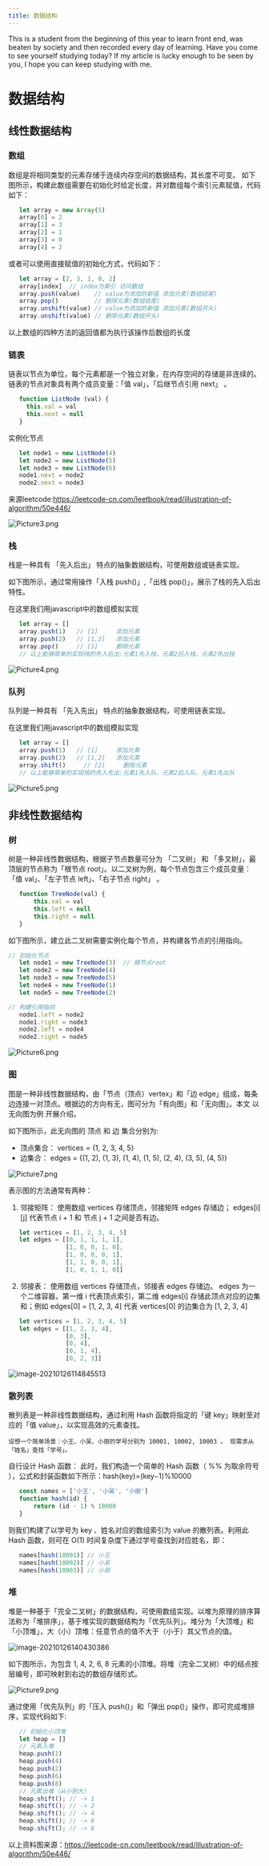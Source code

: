 ```yaml
---
title: 数据结构
---
```


This is a student from the beginning of this year to learn front end, was beaten by society and then recorded every day of learning. Have you come to see yourself studying today? If my article is lucky enough to be seen by you, I hope you can keep studying with me.


# 数据结构

## 线性数据结构

### 数组

数组是将相同类型的元素存储于连续内存空间的数据结构，其长度不可变。
如下图所示，构建此数组需要在初始化时给定长度，并对数组每个索引元素赋值，代码如下：
```javascript
   let array = new Array(5)
   array[0] = 2
   array[1] = 3
   array[2] = 1
   array[3] = 0
   array[4] = 2
```
或者可以使用直接赋值的初始化方式，代码如下：
```javascript
   let array = [2, 3, 1, 0, 2]
   array[index]  // index为索引 访问数组
   array.push(value)    // value为添加的新值 添加元素(数组结尾)
   array.pop()          // 删除元素(数组结尾)
   array.unshift(value) // value为添加的新值 添加元素(数组开头)
   array.unshift(value) // 删除元素(数组开头)
```
以上数组的四种方法的返回值都为执行该操作后数组的长度

### 链表

链表以节点为单位，每个元素都是一个独立对象，在内存空间的存储是非连续的。链表的节点对象具有两个成员变量：「值 val」，「后继节点引用 next」 。

```javascript
   function ListNode (val) {
     this.val = val
     this.next = null
   }
```

实例化节点
```javascript
   let node1 = new ListNode(4)
   let node2 = new ListNode(5)
   let node3 = new ListNode(6)
   node1.next = node2
   node2.next = node3
```

来源leetcode:https://leetcode-cn.com/leetbook/read/illustration-of-algorithm/50e446/

![Picture3.png](https://pic.leetcode-cn.com/1599578767-zgLjYw-Picture3.png)



### 栈

栈是一种具有 「先入后出」 特点的抽象数据结构，可使用数组或链表实现。 

如下图所示，通过常用操作「入栈 push()」,「出栈 pop()」，展示了栈的先入后出特性。

在这里我们用javascript中的数组模拟实现
```javascript
   let array = []
   array.push(1)   // [1]     添加元素
   array.push(2)   // [1,2]   添加元素
   array.pop()     // [1]     删除元素
   // 以上能够简单的实现栈的先入后出:元素1先入栈，元素2后入栈，元素2先出栈
```

![Picture4.png](https://pic.leetcode-cn.com/1599578767-ZifMEX-Picture4.png)


### 队列

队列是一种具有 「先入先出」 特点的抽象数据结构，可使用链表实现。

在这里我们用javascript中的数组模拟实现
```javascript
   let array = []
   array.push(1)   // [1]     添加元素
   array.push(2)   // [1,2]   添加元素
   array.shift()     // [2]     删除元素
   // 以上能够简单的实现栈的先入先出:元素1先入队，元素2后入队，元素1先出队
```

![Picture5.png](https://pic.leetcode-cn.com/1599588416-Majmwh-Picture5.png)


## 非线性数据结构

### 树

树是一种非线性数据结构，根据子节点数量可分为 「二叉树」 和 「多叉树」，最顶层的节点称为「根节点 root」。以二叉树为例，每个节点包含三个成员变量：「值 val」、「左子节点 left」、「右子节点 right」 。

```javascript
   function TreeNode(val) {
       this.val = val
       this.left = null
       this.right = null
   }
```

如下图所示，建立此二叉树需要实例化每个节点，并构建各节点的引用指向。

```javascript
// 初始化节点
   let node1 = new TreeNode(3)  // 根节点root
   let node2 = new TreeNode(4)
   let node3 = new TreeNode(5)
   let node4 = new TreeNode(1)
   let node5 = new TreeNode(2)

// 构建引用指向
   node1.left = node2
   node1.right = node3
   node2.left = node4
   node2.right = node5
```

![Picture6.png](https://pic.leetcode-cn.com/1599579136-bBARpC-Picture6.png)

### 图
图是一种非线性数据结构，由「节点（顶点）vertex」和「边 edge」组成，每条边连接一对顶点。根据边的方向有无，图可分为「有向图」和「无向图」。本文 以无向图为例 开展介绍。

如下图所示，此无向图的 顶点 和 边 集合分别为:
  - 顶点集合： vertices = {1, 2, 3, 4, 5}
  - 边集合： edges = {(1, 2), (1, 3), (1, 4), (1, 5), (2, 4), (3, 5), (4, 5)}

![Picture7.png](https://pic.leetcode-cn.com/1599579136-Fxseew-Picture7.png)

表示图的方法通常有两种：
1. 邻接矩阵： 使用数组 vertices 存储顶点，邻接矩阵 edges 存储边； edges[i][j] 代表节点 i + 1 和 节点 j + 1 之间是否有边。

```javascript
   let vertices = [1, 2, 3, 4, 5]
   let edges = [[0, 1, 1, 1, 1],
                [1, 0, 0, 1, 0],
                [1, 0, 0, 0, 1],
                [1, 1, 0, 0, 1],
                [1, 0, 1, 1, 0]]
```

2. 邻接表： 使用数组 vertices 存储顶点，邻接表 edges 存储边。 edges 为一个二维容器，第一维 i 代表顶点索引，第二维 edges[i] 存储此顶点对应的边集和；例如 edges[0] = [1, 2, 3, 4] 代表 vertices[0] 的边集合为 [1, 2, 3, 4]

```javascript
   let vertices = [1, 2, 3, 4, 5]
   let edges = [[1, 2, 3, 4],
                [0, 3],
                [0, 4],
                [0, 1, 4],
                [0, 2, 3]]
```

![image-20210126114845513](C:\Users\Administrator\AppData\Roaming\Typora\typora-user-images\image-20210126114845513.png)

### 散列表

散列表是一种非线性数据结构，通过利用 Hash 函数将指定的「键 key」映射至对应的「值 value」，以实现高效的元素查找。

`设想一个简单场景：小王、小吴、小丽的学号分别为 10001, 10002, 10003 。
现需求从「姓名」查找「学号」。`

自行设计 Hash 函数：
此时，我们构造一个简单的 Hash 函数（ \%% 为取余符号 ），公式和封装函数如下所示：hash(key)=(key−1)%10000
```JavaScript
   const names = ['小王', '小吴', '小丽']
   function hash(id) {
       return (id - 1) % 10000
   }
```
则我们构建了以学号为 key 、姓名对应的数组索引为 value 的散列表。利用此 Hash 函数，则可在 O(1) 时间复杂度下通过学号查找到对应姓名，即：
```javascript
   names[hash(10001)] // 小王
   names[hash(10002)] // 小吴
   names[hash(10003)] // 小丽
```

### 堆

堆是一种基于「完全二叉树」的数据结构，可使用数组实现。以堆为原理的排序算法称为「堆排序」，基于堆实现的数据结构为「优先队列」。堆分为「大顶堆」和「小顶堆」，大（小）顶堆：任意节点的值不大于（小于）其父节点的值。

![image-20210126140430386](C:\Users\Administrator\AppData\Roaming\Typora\typora-user-images\image-20210126140430386.png)

如下图所示，为包含 1, 4, 2, 6, 8 元素的小顶堆。将堆（完全二叉树）中的结点按层编号，即可映射到右边的数组存储形式。

![Picture9.png](https://pic.leetcode-cn.com/1599584901-xoiGEQ-Picture9.png)

通过使用「优先队列」的「压入 push()」和「弹出 pop()」操作，即可完成堆排序，实现代码如下:
```javascript
   // 初始化小顶堆
   let heap = []
   // 元素入堆
   heap.push(1)
   heap.push(4)
   heap.push(2)
   heap.push(6)
   heap.push(8)
   // 元素出堆（从小到大）
   heap.shift(); // -> 1
   heap.shift(); // -> 2
   heap.shift(); // -> 4
   heap.shift(); // -> 6
   heap.shift(); // -> 8
```


以上资料图来源：https://leetcode-cn.com/leetbook/read/illustration-of-algorithm/50e446/


